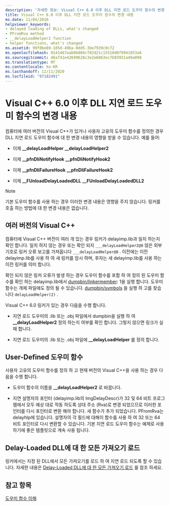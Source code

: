 ```yaml
---
description: '자세한 정보: Visual C++ 6.0 이후 DLL 지연 로드 도우미 함수의 변경 내용'
title: Visual C++ 6.0 이후 DLL 지연 로드 도우미 함수의 변경 내용
ms.date: 11/04/2016
helpviewer_keywords:
- delayed loading of DLLs, what's changed
- PFromRva method
- __delayLoadHelper2 function
- helper functions, what's changed
ms.assetid: 99f0be69-105d-49ba-8dd5-3be7939c0c72
ms.openlocfilehash: 0141467aab0b804cf82d21c15510d8f9941853a6
ms.sourcegitcommit: d6af41e42699628c3e2e6063ec7b03931a49a098
ms.translationtype: MT
ms.contentlocale: ko-KR
ms.lasthandoff: 12/11/2020
ms.locfileid: "97182491"
---
```

# <a name="changes-in-the-dll-delayed-loading-helper-function-since-visual-c-60"></a>Visual C++ 6.0 이후 DLL 지연 로드 도우미 함수의 변경 내용

컴퓨터에 여러 버전의 Visual C++가 있거나 사용자 고유의 도우미 함수를 정의한 경우 DLL 지연 로드 도우미 함수에 대 한 변경 내용의 영향을 받을 수 있습니다. 예를 들어:

- 이제 **__delayLoadHelper** **__delayLoadHelper2**

- 이제 **__pfnDliNotifyHook** **__pfnDliNotifyHook2**

- 이제 **__pfnDliFailureHook** **__pfnDliFailureHook2**

- 이제 **__FUnloadDelayLoadedDLL** **__FUnloadDelayLoadedDLL2**

> [!NOTE]
> 기본 도우미 함수를 사용 하는 경우 이러한 변경 내용은 영향을 주지 않습니다. 링커를 호출 하는 방법에 대 한 변경 내용은 없습니다.

## <a name="multiple-versions-of-visual-c"></a>여러 버전의 Visual C++

컴퓨터에 Visual C++ 버전이 여러 개 있는 경우 링커가 delayimp.lib과 일치 하는지 확인 합니다. 일치 하지 않는 경우 또는 확인 되지 `___delayLoadHelper2@8` 않은 외부 기호로 링커 오류 보고를 가져옵니다 `___delayLoadHelper@8` . 이전에는 이전 delayimp.lib를 사용 하 여 새 링커를 암시 하며, 후자는 새 delayimp.lib를 사용 하는 이전 링커를 의미 합니다.

확인 되지 않은 링커 오류가 발생 하는 경우 도우미 함수를 포함 하 여 정의 된 도우미 함수를 확인 하는 delayimp.lib에서 [dumpbin/linkermember](linkermember.md): 1을 실행 합니다. 도우미 함수는 개체 파일에도 정의 될 수 있습니다. [dumpbin/symbols](symbols.md) 을 실행 하 고를 찾습니다 `delayLoadHelper(2)` .

Visual C++ 6.0 링커가 있는 경우 다음을 수행 합니다.

- 지연 로드 도우미의 .lib 또는 .obj 파일에서 dumpbin을 실행 하 여 **__delayLoadHelper2** 정의 하는지 여부를 확인 합니다. 그렇지 않으면 링크가 실패 합니다.

- 지연 로드 도우미의 .lib 또는 .obj 파일에 **__delayLoadHelper** 를 정의 합니다.

## <a name="user-defined-helper-function"></a>User-Defined 도우미 함수

사용자 고유의 도우미 함수를 정의 하 고 현재 버전의 Visual C++을 사용 하는 경우 다음을 수행 합니다.

- 도우미 함수의 이름을 **__delayLoadHelper2** 로 바꿉니다.

- 지연 설명자의 포인터 (delayimp.lib의 ImgDelayDescr)가 32 및 64 비트 프로그램에서 모두 예상 대로 작동 하도록 상대 주소 (Rva)로 변경 되었으므로 이러한 포인터를 다시 포인터로 변환 해야 합니다. 새 함수가 추가 되었습니다. PFromRva는 delayhlp에 있습니다. 설명자의 각 필드에 대해이 함수를 사용 하 여 32 또는 64 비트 포인터로 다시 변환할 수 있습니다. 기본 지연 로드 도우미 함수는 예제로 사용 하기에 좋은 템플릿으로 계속 사용 됩니다.

## <a name="load-all-imports-for-a-delay-loaded-dll"></a>Delay-Loaded DLL에 대 한 모든 가져오기 로드

링커에서는 지정 된 DLL에서 모든 가져오기를 로드 하 여 지연 로드 되도록 할 수 있습니다. 자세한 내용은 [Delay-Loaded DLL에 대 한 모든 가져오기 로드](loading-all-imports-for-a-delay-loaded-dll.md) 를 참조 하세요.

## <a name="see-also"></a>참고 항목

[도우미 함수 이해](understanding-the-helper-function.md)
